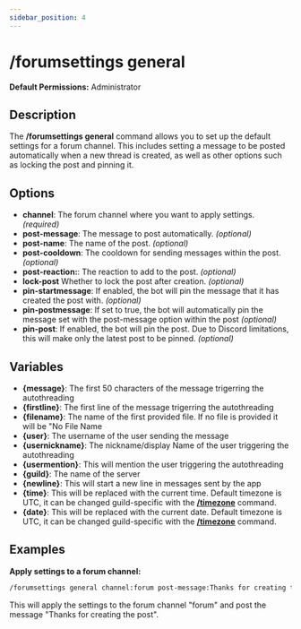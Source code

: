 ```yaml
---
sidebar_position: 4
---
```


# /forumsettings general
**Default Permissions:** Administrator
## Description
The **/forumsettings general** command allows you to set up the default settings for a forum channel. This includes setting a message to be posted automatically when a new thread is created, as well as other options such as locking the post and pinning it.

## Options
- **channel**: The forum channel where you want to apply settings. *(required)*
- **post-message**: The message to post automatically. *(optional)*
- **post-name**: The name of the post. *(optional)*
- **post-cooldown**: The cooldown for sending messages within the post. *(optional)*
- **post-reaction:**: The reaction to add to the post. *(optional)*
- **lock-post** Whether to lock the post after creation. *(optional)*
- **pin-startmessage**: If enabled, the bot will pin the message that it has created the post with. *(optional)*
- **pin-postmessage**: If set to true, the bot will automatically pin the message set with the post-message option within the post *(optional)*
- **pin-post**: If enabled, the bot will pin the post. Due to Discord limitations, this will make only the latest post to be pinned. *(optional)*

## Variables
- **\{message}**: The first 50 characters of the message trigerring the autothreading
- **\{firstline}**: The first line of the message trigerring the autothreading
- **\{filename}**: The name of the first provided file. If no file is provided it will be "No File Name
- **\{user}**: The username of the user sending the message
- **\{usernickname}**: The nickname/display Name of the user triggering the autothreading
- **\{usermention}**: This will mention the user triggering the autothreading
- **\{guild}**: The name of the server
- **\{newline}**: This will start a new line in messages sent by the app
- **\{time}**: This will be replaced with the current time. Default timezone is UTC, it can be changed guild-specific with the **[/timezone](/docs/easythreads/general/timezone)** command.
- **\{date}**: This will be replaced with the current date. Default timezone is UTC, it can be changed guild-specific with the **[/timezone](/docs/easythreads/general/timezone)** command.

## Examples
**Apply settings to a forum channel:**
```bash
/forumsettings general channel:forum post-message:Thanks for creating the post
```
This will apply the settings to the forum channel "forum" and post the message "Thanks for creating the post".

